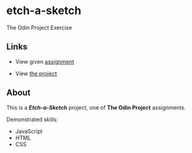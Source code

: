 # etch-a-sketch
The Odin Project Exercise

## Links

 - View given [assignment](https://www.theodinproject.com/lessons/foundations-etch-a-sketch#assignment)

 - View [the project](https://volodimeru.github.io/etch-a-Sketch/)

## About

This is a ***Etch-a-Sketch*** project, one of **The Odin Project** assignments.

Demonstrated skills:
- JavaScript
- HTML
- CSS
